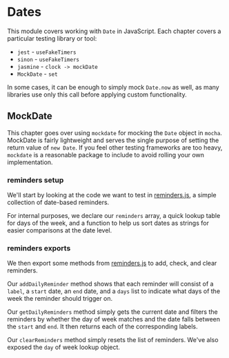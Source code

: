 # Dates

This module covers working with `Date` in JavaScript. Each chapter covers a particular testing library or tool:

 - `jest` - `useFakeTimers`
 - `sinon` - `useFakeTimers`
 - `jasmine` - `clock -> mockDate`
 - `MockDate` - `set`

In some cases, it can be enough to simply mock `Date.now` as well, as many libraries use only this call before
applying custom functionality.

## MockDate

This chapter goes over using `mockdate` for mocking the `Date` object in `mocha`. MockDate is fairly lightweight and
serves the single purpose of setting the return value of `new Date`. If you feel other testing frameworks are too heavy,
`mockdate` is a reasonable package to include to avoid rolling your own implementation.

### reminders setup

We'll start by looking at the code we want to test in [reminders.js](/Dates/reminders.js#L1-19), a simple collection of date-based reminders.

For internal purposes, we declare our `reminders` array, a quick lookup table for days of the week, and a function to help us sort dates
as strings for easier comparisons at the date level.

### reminders exports

We then export some methods from [reminders.js](/Dates/reminders.js#L21-40) to add, check, and clear reminders.

Our `addDailyReminder` method shows that each reminder will consist of a `label`, a `start` date, an `end` date,
and a `days` list to indicate what days of the week the reminder should trigger on.

Our `getDailyReminders` method simply gets the current date and filters the reminders by whether the day of week
matches and the date falls between the `start` and `end`. It then returns each of the corresponding labels.

Our `clearReminders` method simply resets the list of reminders. We've also exposed the `day` of week lookup object.
